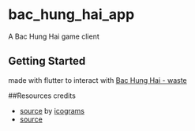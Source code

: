# bac_hung_hai_app

A Bac Hung Hai game client

## Getting Started

made with flutter to interact with [Bac Hung Hai - waste](https://github.com/WARMTeam/BacHungHai-Waste)

##Resources credits

* [source](https://iconscout.com/icons/soil) by [icograms](https://iconscout.com/contributors/icograms)
* [source](https://iconscout.com/icons/soil)